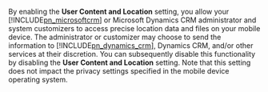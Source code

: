By enabling the **User Content and Location** setting, you allow your [!INCLUDE[pn_microsoftcrm](pn-microsoftcrm.md)] or Microsoft Dynamics CRM administrator and system customizers to access precise location data and files on your mobile device. The administrator or customizer may choose to send the information to [!INCLUDE[pn_dynamics_crm](pn-dynamics-crm.md)], Dynamics CRM, and/or other services at their discretion. You can subsequently disable this functionality by disabling the **User Content and Location** setting. Note that this setting does not impact the privacy settings specified in the mobile device operating system.